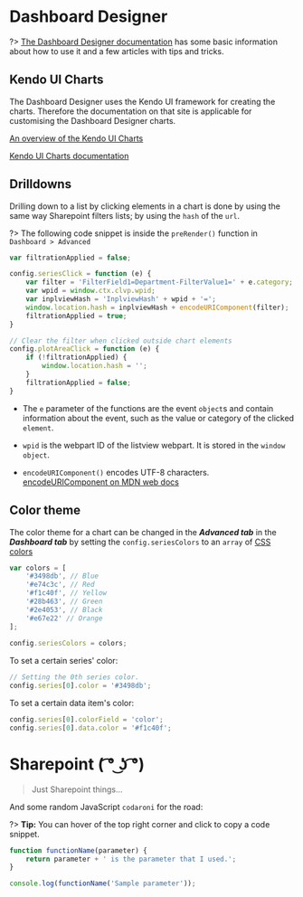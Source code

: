 <!-- # **Style Guide**

Yo sup, don't make stuff look ugly pls thx

<div style="text-align: center; color: white; box-sizing: border-box; display: inline-flex; align-items: center; font-weight: bold; justify-content: center; width: 49.8%; height: 200px; border-radius: 2px; background-color: #ff4477">This is html</div>
<div style="text-align: center; color: white; box-sizing: border-box; display: inline-flex; align-items: center; font-weight: bold; justify-content: center; width: 49.8%; height: 200px; border-radius: 2px; background-color: #11ccff">and this is too</div>

!> use `!>` before a line to do this

?> use `?>` before a line to do this

> use `>` before a line to do this -->
# **Dashboard Designer**

?> [The Dashboard Designer documentation](http://www.spchart.com/documentation) has some basic information about how to use it and a few articles with tips and tricks.

## Kendo UI Charts

The Dashboard Designer uses the Kendo UI framework for creating the charts. Therefore the documentation on that site is applicable for customising the Dashboard Designer charts.

[An overview of the Kendo UI Charts](https://docs.telerik.com/kendo-ui/controls/charts/overview "Kendo UI Charts Overview")

[Kendo UI Charts documentation](https://docs.telerik.com/kendo-ui/api/javascript/dataviz/ui/chart "Kendo UI Charts documentation")

## Drilldowns

Drilling down to a list by clicking elements in a chart is done by using the same way Sharepoint filters lists; by using the `hash` of the `url`.

?> The following code snippet is inside the `preRender()` function in `Dashboard > Advanced`

```js
var filtrationApplied = false;

config.seriesClick = function (e) {
    var filter = 'FilterField1=Department-FilterValue1=' + e.category;
    var wpid = window.ctx.clvp.wpid;
    var inplviewHash = 'InplviewHash' + wpid + '=';
    window.location.hash = inplviewHash + encodeURIComponent(filter);
    filtrationApplied = true;
}

// Clear the filter when clicked outside chart elements
config.plotAreaClick = function (e) {
    if (!filtrationApplied) {
        window.location.hash = '';
    }
    filtrationApplied = false;
}
```

* The `e` parameter of the functions are the event `object`s  and contain information about the event, such as the value or category of the clicked `element`. 

* `wpid` is the webpart ID of the listview webpart. It is stored in the `window` `object`.

* `encodeURIComponent()` encodes UTF-8 characters. [encodeURIComponent on MDN web docs](https://developer.mozilla.org/en-US/docs/Web/JavaScript/Reference/Global_Objects/encodeURIComponent)

## Color theme

The color theme for a chart can be changed in the *__Advanced tab__* in the *__Dashboard tab__* by setting the `config.seriesColors` to an `array` of [CSS colors](https://developer.mozilla.org/en-US/docs/Web/CSS/color_value)

```js
var colors = [ 
    '#3498db', // Blue 
    '#e74c3c', // Red 
    '#f1c40f', // Yellow 
    '#28b463', // Green 
    '#2e4053', // Black 
    '#e67e22' // Orange 
]; 
 
config.seriesColors = colors; 
```

To set a certain series' color: 
 
```js
// Setting the 0th series color.
config.series[0].color = '#3498db'; 
```
 
To set a certain data item's color: 
 
 ```js
config.series[0].colorField = 'color'; 
config.series[0].data.color = '#f1c40f'; 
```

# **Sharepoint ( ͡° ͜ʖ ͡°)**

> Just Sharepoint things...

And some random JavaScript `codaroni` for the road:

?> **Tip:** You can hover of the top right corner and click to copy a code snippet.

```js
function functionName(parameter) {
    return parameter + ' is the parameter that I used.';
}

console.log(functionName('Sample parameter'));
```
